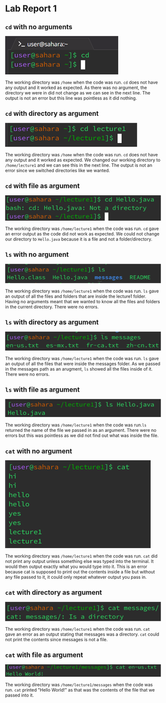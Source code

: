 # Lab Report 1


## `cd` with no arguments
![Image](CdNoArg.png)


The working directory was `/home` when the code was run. `cd` does not have any output and it worked as expected. As there was no argument, the directory we were in did not change as we can see in the next line. The output is not an error but this line was pointless as it did nothing.


## `cd` with directory as argument
![Image](CdArgDirect.png)


The working directory was `/home` when the code was run. `cd` does not have any output and it worked as expected. We changed our working directory to `/home/lecture1` and we can see this in the next line. The output is not an error since we switched directories like we wanted.


## `cd` with file as argument
![Image](CdArgFile.png)


The working directory was `/home/lecture1` when the code was run. `cd` gave an error output as the code did not work as expected. We could not change our directory to `Hello.java` because it is a file and not a folder/directory.


## `ls` with no argument
![Image](LsNoArg.png)


The working directory was `/home/lecture1` when the code was run. `ls` gave an output of all the files and folders that are inside the lecture1 folder. Having no arguments meant that we wanted to know all the files and folders in the current directory. There were no errors.


## `ls` with directory as argument
![Image](LsArgDirect.png)


The working directory was `/home/lecture1` when the code was run. `ls` gave an output of all the files that were inside the messages folder. As we passed in the messages path as an arugment, `ls` showed all the files inside of it. There were no errors.


## `ls` with file as argument
![Image](LsArgFile.png)


The working directory was `/home/lecture1` when the code was run.`ls` returned the name of the file we passed in as an argument. There were no errors but this was pointless as we did not find out what was inside the file. 


## `cat` with no argument
![Image](CatNoArg.png)


The working directory was `/home/lecture1` when the code was run. `cat` did not print any output unless something else was typed into the terminal. It would then output exactly what you would type into it. This is an error because cat is supposed to print out the contents inside a file but without any file passed to it, it could only repeat whatever output you pass in.


## `cat` with directory as argument
![Image](CatArgDirect.png)


The working directory was `/home/lecture1` when the code was run. `cat` gave an error as an output stating that messages was a directory. `cat` could not print the contents since messages is not a file. 


## `cat` with file as argument
![Image](CatArgFile.png)


The working directory was `/home/lecture1/messages` when the code was run. `cat` printed "Hello World!" as that was the contents of the file that we passed into it. 
